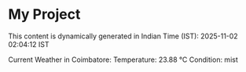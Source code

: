 # My Project

This content is dynamically generated in Indian Time (IST): 2025-11-02 02:04:12 IST


Current Weather in Coimbatore:
Temperature: 23.88 °C
Condition: mist
